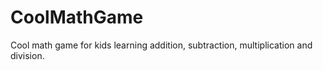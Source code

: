# CoolMathGame
Cool math game for kids learning addition, subtraction, multiplication and division.
